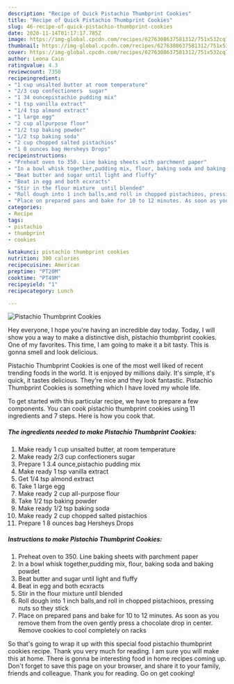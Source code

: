 ```yaml
---
description: "Recipe of Quick Pistachio Thumbprint Cookies"
title: "Recipe of Quick Pistachio Thumbprint Cookies"
slug: 46-recipe-of-quick-pistachio-thumbprint-cookies
date: 2020-11-14T01:17:17.785Z
image: https://img-global.cpcdn.com/recipes/6276308637581312/751x532cq70/pistachio-thumbprint-cookies-recipe-main-photo.jpg
thumbnail: https://img-global.cpcdn.com/recipes/6276308637581312/751x532cq70/pistachio-thumbprint-cookies-recipe-main-photo.jpg
cover: https://img-global.cpcdn.com/recipes/6276308637581312/751x532cq70/pistachio-thumbprint-cookies-recipe-main-photo.jpg
author: Leona Cain
ratingvalue: 4.3
reviewcount: 7350
recipeingredient:
- "1 cup unsalted butter at room temperature"
- "2/3 cup confectioners  sugar"
- "1 34 ouncepistachio pudding mix"
- "1 tsp vanilla extract"
- "1/4 tsp almond extract"
- "1 large egg"
- "2 cup allpurpose flour"
- "1/2 tsp baking powder"
- "1/2 tsp baking soda"
- "2 cup chopped salted pistachios"
- "1 8 ounces bag Hersheys Drops"
recipeinstructions:
- "Preheat oven to 350. Line baking sheets with parchment paper"
- "In a bowl whisk together,pudding mix, flour, baking soda and baking powdet"
- "Beat butter and sugar until light and fluffy"
- "Beat in egg and both ecxracts"
- "Stir in the flour mixture  until blended"
- "Roll dough into 1 inch balls,and roll in chopped pistachioos, pressing nuts so they stick"
- "Place on prepared pans and bake for 10 to 12 minutes. As soon as you remove them from the oven gently press a chocolate drop in center. Remove cookies to cool completely  on racks"
categories:
- Recipe
tags:
- pistachio
- thumbprint
- cookies

katakunci: pistachio thumbprint cookies 
nutrition: 300 calories
recipecuisine: American
preptime: "PT20M"
cooktime: "PT49M"
recipeyield: "1"
recipecategory: Lunch

---
```



![Pistachio Thumbprint Cookies](https://img-global.cpcdn.com/recipes/6276308637581312/751x532cq70/pistachio-thumbprint-cookies-recipe-main-photo.jpg)

Hey everyone, I hope you're having an incredible day today. Today, I will show you a way to make a distinctive dish, pistachio thumbprint cookies. One of my favorites. This time, I am going to make it a bit tasty. This is gonna smell and look delicious.

Pistachio Thumbprint Cookies is one of the most well liked of recent trending foods in the world. It is enjoyed by millions daily. It's simple, it's quick, it tastes delicious. They're nice and they look fantastic. Pistachio Thumbprint Cookies is something which I have loved my whole life.




To get started with this particular recipe, we have to prepare a few components. You can cook pistachio thumbprint cookies using 11 ingredients and 7 steps. Here is how you cook that.

<!--inarticleads1-->

##### The ingredients needed to make Pistachio Thumbprint Cookies:

1. Make ready 1 cup unsalted butter, at room temperature
1. Make ready 2/3 cup confectioners  sugar
1. Prepare 1 3.4 ounce,pistachio pudding mix
1. Make ready 1 tsp vanilla extract
1. Get 1/4 tsp almond extract
1. Take 1 large egg
1. Make ready 2 cup all-purpose flour
1. Take 1/2 tsp baking powder
1. Make ready 1/2 tsp baking soda
1. Make ready 2 cup chopped salted pistachios
1. Prepare 1 8 ounces bag Hersheys Drops




<!--inarticleads2-->

##### Instructions to make Pistachio Thumbprint Cookies:

1. Preheat oven to 350. Line baking sheets with parchment paper
1. In a bowl whisk together,pudding mix, flour, baking soda and baking powdet
1. Beat butter and sugar until light and fluffy
1. Beat in egg and both ecxracts
1. Stir in the flour mixture  until blended
1. Roll dough into 1 inch balls,and roll in chopped pistachioos, pressing nuts so they stick
1. Place on prepared pans and bake for 10 to 12 minutes. As soon as you remove them from the oven gently press a chocolate drop in center. Remove cookies to cool completely  on racks




So that's going to wrap it up with this special food pistachio thumbprint cookies recipe. Thank you very much for reading. I am sure you will make this at home. There is gonna be interesting food in home recipes coming up. Don't forget to save this page on your browser, and share it to your family, friends and colleague. Thank you for reading. Go on get cooking!
